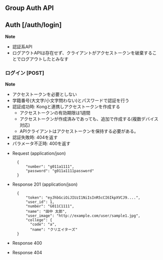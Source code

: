 ## Group Auth API

##  Auth [/auth/login]
**Note**

* 認証系API
* ログアウトAPIは存在せず、クライアントがアクセストークンを破棄することでログアウトしたとみなす

### ログイン [POST]

**Note**

* アクセストークンを必要としない
* 学籍番号(大文字/小文字問わない)とパスワードで認証を行う
* 認証成功時: Kongと連携しアクセストークンを作成する
    + アクセストークンの有効期限は1週間
    + アクセストークンが作成済みであっても、追加で作成する(複数デバイス対応)
    + APIクライアントはアクセストークンを保持する必要がある。
* 認証失敗時: 404を返す
* パラメータ不正時: 400を返す

+ Request (application/json)

        {
            "number": "g011a1111",
            "password": "g011a1111password"
        }

+ Response 201 (application/json)

        {
            "token": "eyJhbGciOiJIUzI1NiIsInR5cCI6IkpXVCJ9....",
            "user_id": 1,
            "number": "G011C1111",
            "name": "田中 太郎",
            "user_image": "http://example.com/user/sample1.jpg",
            "college": {
              "code": "a",
              "name": "クリエイターズ"
        }

+ Response 400

+ Response 404
